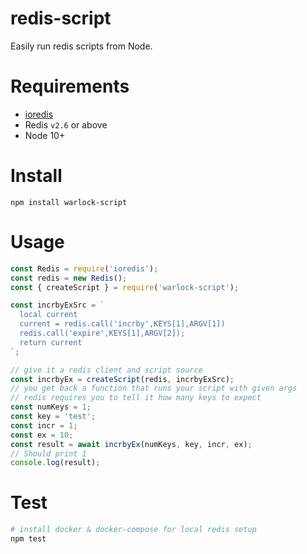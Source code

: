 redis-script
=======

Easily run redis scripts from Node.

# Requirements

* [ioredis](https://github.com/luin/ioredis)
* Redis `v2.6` or above
* Node 10+

# Install

    npm install warlock-script

# Usage

```javascript
const Redis = require('ioredis');
const redis = new Redis();
const { createScript } = require('warlock-script');

const incrbyExSrc = `
  local current
  current = redis.call('incrby',KEYS[1],ARGV[1])
  redis.call('expire',KEYS[1],ARGV[2]);
  return current
`;

// give it a redis client and script source
const incrbyEx = createScript(redis, incrbyExSrc);
// you get back a function that runs your script with given args
// redis requires you to tell it how many keys to expect
const numKeys = 1;
const key = 'test';
const incr = 1;
const ex = 10;
const result = await incrbyEx(numKeys, key, incr, ex);
// Should print 1
console.log(result);
```

# Test
```bash
# install docker & docker-compose for local redis setup
npm test
```
